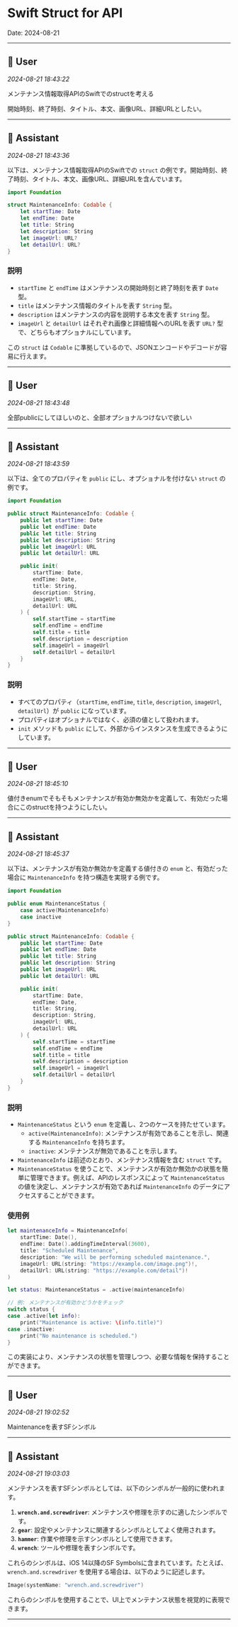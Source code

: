 # Swift Struct for API

Date: 2024-08-21

---

## 👤 User
*2024-08-21 18:43:22*

メンテナンス情報取得APIのSwiftでのstructを考える

開始時刻、終了時刻、タイトル、本文、画像URL、詳細URLとしたい。

---

## 🤖 Assistant
*2024-08-21 18:43:36*

以下は、メンテナンス情報取得APIのSwiftでの `struct` の例です。開始時刻、終了時刻、タイトル、本文、画像URL、詳細URLを含んでいます。

```swift
import Foundation

struct MaintenanceInfo: Codable {
    let startTime: Date
    let endTime: Date
    let title: String
    let description: String
    let imageUrl: URL?
    let detailUrl: URL?
}
```

### 説明
- `startTime` と `endTime` はメンテナンスの開始時刻と終了時刻を表す `Date` 型。
- `title` はメンテナンス情報のタイトルを表す `String` 型。
- `description` はメンテナンスの内容を説明する本文を表す `String` 型。
- `imageUrl` と `detailUrl` はそれぞれ画像と詳細情報へのURLを表す `URL?` 型で、どちらもオプショナルにしています。

この `struct` は `Codable` に準拠しているので、JSONエンコードやデコードが容易に行えます。

---

## 👤 User
*2024-08-21 18:43:48*

全部publicにしてほしいのと、全部オプショナルつけないで欲しい

---

## 🤖 Assistant
*2024-08-21 18:43:59*

以下は、全てのプロパティを `public` にし、オプショナルを付けない `struct` の例です。

```swift
import Foundation

public struct MaintenanceInfo: Codable {
    public let startTime: Date
    public let endTime: Date
    public let title: String
    public let description: String
    public let imageUrl: URL
    public let detailUrl: URL

    public init(
        startTime: Date,
        endTime: Date,
        title: String,
        description: String,
        imageUrl: URL,
        detailUrl: URL
    ) {
        self.startTime = startTime
        self.endTime = endTime
        self.title = title
        self.description = description
        self.imageUrl = imageUrl
        self.detailUrl = detailUrl
    }
}
```

### 説明
- すべてのプロパティ（`startTime`, `endTime`, `title`, `description`, `imageUrl`, `detailUrl`）が `public` になっています。
- プロパティはオプショナルではなく、必須の値として扱われます。
- `init` メソッドも `public` にして、外部からインスタンスを生成できるようにしています。

---

## 👤 User
*2024-08-21 18:45:10*

値付きenumでそもそもメンテナンスが有効か無効かを定義して、有効だった場合にこのstructを持つようにしたい。

---

## 🤖 Assistant
*2024-08-21 18:45:37*

以下は、メンテナンスが有効か無効かを定義する値付きの `enum` と、有効だった場合に `MaintenanceInfo` を持つ構造を実現する例です。

```swift
import Foundation

public enum MaintenanceStatus {
    case active(MaintenanceInfo)
    case inactive
}

public struct MaintenanceInfo: Codable {
    public let startTime: Date
    public let endTime: Date
    public let title: String
    public let description: String
    public let imageUrl: URL
    public let detailUrl: URL

    public init(
        startTime: Date,
        endTime: Date,
        title: String,
        description: String,
        imageUrl: URL,
        detailUrl: URL
    ) {
        self.startTime = startTime
        self.endTime = endTime
        self.title = title
        self.description = description
        self.imageUrl = imageUrl
        self.detailUrl = detailUrl
    }
}
```

### 説明
- `MaintenanceStatus` という `enum` を定義し、2つのケースを持たせています。
  - `active(MaintenanceInfo)`: メンテナンスが有効であることを示し、関連する `MaintenanceInfo` を持ちます。
  - `inactive`: メンテナンスが無効であることを示します。
- `MaintenanceInfo` は前述のとおり、メンテナンス情報を含む `struct` です。
- `MaintenanceStatus` を使うことで、メンテナンスが有効か無効かの状態を簡単に管理できます。例えば、APIのレスポンスによって `MaintenanceStatus` の値を決定し、メンテナンスが有効であれば `MaintenanceInfo` のデータにアクセスすることができます。

### 使用例

```swift
let maintenanceInfo = MaintenanceInfo(
    startTime: Date(),
    endTime: Date().addingTimeInterval(3600),
    title: "Scheduled Maintenance",
    description: "We will be performing scheduled maintenance.",
    imageUrl: URL(string: "https://example.com/image.png")!,
    detailUrl: URL(string: "https://example.com/detail")!
)

let status: MaintenanceStatus = .active(maintenanceInfo)

// 例: メンテナンスが有効かどうかをチェック
switch status {
case .active(let info):
    print("Maintenance is active: \(info.title)")
case .inactive:
    print("No maintenance is scheduled.")
}
```

この実装により、メンテナンスの状態を管理しつつ、必要な情報を保持することができます。

---

## 👤 User
*2024-08-21 19:02:52*

Maintenanceを表すSFシンボル

---

## 🤖 Assistant
*2024-08-21 19:03:03*

メンテナンスを表すSFシンボルとしては、以下のシンボルが一般的に使われます。

1. **`wrench.and.screwdriver`**: メンテナンスや修理を示すのに適したシンボルです。
2. **`gear`**: 設定やメンテナンスに関連するシンボルとしてよく使用されます。
3. **`hammer`**: 作業や修理を示すシンボルとして使用できます。
4. **`wrench`**: ツールや修理を表すシンボルです。

これらのシンボルは、iOS 14以降のSF Symbolsに含まれています。たとえば、`wrench.and.screwdriver` を使用する場合は、以下のように記述します。

```swift
Image(systemName: "wrench.and.screwdriver")
```

これらのシンボルを使用することで、UI上でメンテナンス状態を視覚的に表現できます。

---
